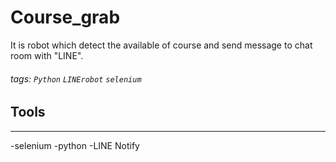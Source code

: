 # Course_grab
It is robot which detect the available of course and send message to chat room with "LINE".
###### tags: `Python` `LINErobot` `selenium`

## Tools
---
-selenium
-python
-LINE Notify
